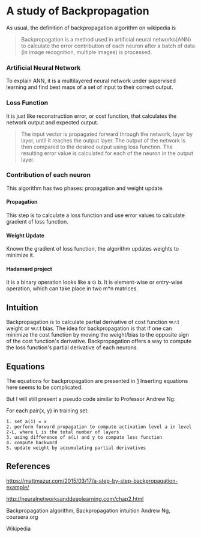 # A study of Backpropagation 
As usual, the definition of backpropagation algorithm on wikipedia is 
>Backpropagation is a method used in artificial neural networks(ANN) to calculate the error contribution of each neuron after a batch of data (in image recognition, multiple images) is processed.

### Artificial Neural Network 
To explain ANN, it is a multilayered neural network under supervised learning and find best maps of a set of input to their correct output. 

### Loss Function 
It is just like reconstruction error, or cost function, that calculates the network output and expected output. 

>The input vector is propagated forward through the network, layer by layer, until it reaches the output layer. The output of the network is then compared to the desired output using loss function. The resulting error value is calculated for each of the neuron in the output layer. 

### Contribution of each neuron
This algorithm has two phases: propagation and weight update. 

#### Propagation
This step is to calculate a loss function and use error values to calculate gradient of loss function. 

#### Weight Update
Known the gradient of loss function, the algorithm updates weights to minimize it. 

#### Hadamard project 
It is a binary operation looks like a ⊙ b. It is element-wise or entry-wise operation, which can take place in two m*n matrices. 

## Intuition 
Backpropagation is to calculate partial derivative of cost function w.r.t weight or w.r.t bias. The idea for backpropagation is that if one can minimize the cost function by moving the weight/bias to the opposite sign of the cost function's derivative. Backpropagation offers a way to compute the loss function's partial derivative of each neurons. 

## Equations 
The equations for backpropagation are presented in [1](http://neuralnetworksanddeeplearning.com/chap2.html)
Inserting equations here seems to be complicated. 

But I will still present a pseudo code similar to Professor Andrew Ng: 

For each pair{x, y} in training set:

    1. set a(1) = x
    2. perform forward propagation to compute activation level a in level 2-L, where L is the total number of layers 
    3. using difference of a(L) and y to compute loss function
    4. compute backward 
    5. update weight by accumulating partial derivatives


## References 
https://mattmazur.com/2015/03/17/a-step-by-step-backpropagation-example/

http://neuralnetworksanddeeplearning.com/chap2.html

Backpropagation algorithm, Backpropagation intuition Andrew Ng, coursera.org 

Wikipedia 